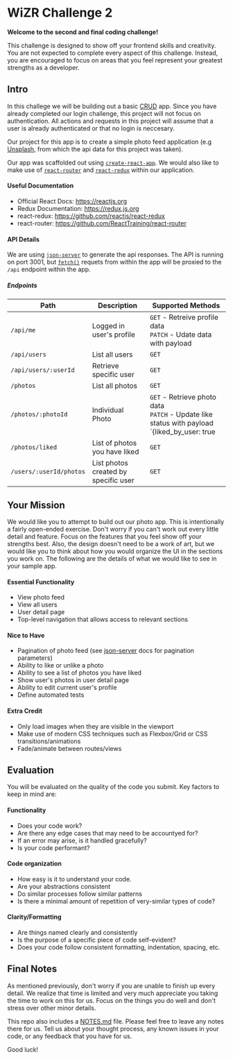 # WiZR Challenge 2

**Welcome to the second and final coding challenge!**

This challenge is designed to show off your frontend skills and creativity. You are not expected to complete every aspect of this challenge. Instead, you are encouraged to focus on areas that you feel represent your greatest strengths as a developer.

## Intro

In this challege we will be building out a basic [CRUD](https://en.wikipedia.org/wiki/Create,_read,_update_and_delete) app. Since you have already completed our login challenge, this project will not focus on authentication. All actions and requests in this project will assume that a user is already authenticated or that no login is neccesary.

Our project for this app is to create a simple photo feed application (e.g [Unsplash](https://unsplash.com), from which the api data for this project was taken).

Our app was scaffolded out using [`create-react-app`](https://github.com/facebook/create-react-app). We would also like to make use of [`react-router`](https://github.com/ReactTraining/react-router) and [`react-redux`](https://github.com/reactjs/react-redux) within our application.

#### Useful Documentation

- Official React Docs: https://reactjs.org
- Redux Documentation: https://redux.js.org
- react-redux: https://github.com/reactjs/react-redux
- react-router: https://github.com/ReactTraining/react-router

#### API Details

We are using  [`json-server`](https://github.com/typicode/json-server) to generate the api responses. The API is running on port 3001, but [`fetch()`](https://developer.mozilla.org/en-US/docs/Web/API/Fetch_API) requets from within the app will be proxied to the `/api` endpoint within the app.

##### Endpoints

| Path                    | Description                          | Supported Methods                                            |
| ----------------------- | ------------------------------------ | ------------------------------------------------------------ |
| `/api/me`               | Logged in user's profile             | `GET` - Retreive profile data<br />`PATCH` - Udate data with payload |
| `/api/users`            | List all users                       | `GET`                                                        |
| `/api/users/:userId`    | Retrieve specific user               | `GET`                                                        |
| `/photos`               | List all photos                      | `GET`                                                        |
| `/photos/:photoId`      | Individual Photo                     | `GET` - Retrieve photo data<br />`PATCH` - Update like status with payload `{liked_by_user: true || false}` |
| `/photos/liked`         | List of photos you have liked        | `GET`                                                        |
| `/users/:userId/photos` | List photos created by specific user | `GET`                                                        |

## Your Mission

We would like you to attempt to build out our photo app. This is intentionally a fairly open-ended exercise. Don't worry if you can't work out every little detail and feature. Focus on the features that you feel show off your strengths best. Also, the design doesn't need to be a work of art, but we would like you to think about how you would organize the UI in the sections you work on. The following are the details of what we would like to see in your sample app.

#### Essential Functionality

- View photo feed
- View all users
- User detail page
- Top-level navigation that allows access to relevant sections

#### Nice to Have

- Pagination of photo feed (see [json-server]() docs for pagination parameters)
- Ability to like or unlike a photo
- Ability to see a list of photos you have liked
- Show user's photos in user detail page
- Ability to edit current user's profile
- Define automated tests

#### Extra Credit

- Only load images when they are visible in the viewport
- Make use of modern CSS techniques such as Flexbox/Grid or CSS transitions/animations
- Fade/animate between routes/views

## Evaluation

You will be evaluated on the quality of the code you submit. Key factors to keep in mind are:

#### Functionality

- Does your code work?
- Are there any edge cases that may need to be accountyed for?
- If an error may arise, is it handled gracefully?
- Is your code performant?

#### Code organization

- How easy is it to understand your code.
- Are your abstractions consistent
- Do similar processes follow similar patterns
- Is there a minimal amount of repetition of very-similar types of code?

#### Clarity/Formatting

- Are things named clearly and consistently
- Is the purpose of a specific piece of code self-evident?
- Does your code follow consistent formatting, indentation, spacing, etc.

## Final Notes

As mentioned previously, don't worry if you are unable to finish up every detail. We realize that time is limited and very much appreciate you taking the time to work on this for us. Focus on the things you do well and don't stress over other minor details.

This repo also includes a [NOTES.md](NOTES.md) file. Please feel free to leave any notes there for us. Tell us about your thought process, any known issues in your code, or any feedback that you have for us.

Good luck!
